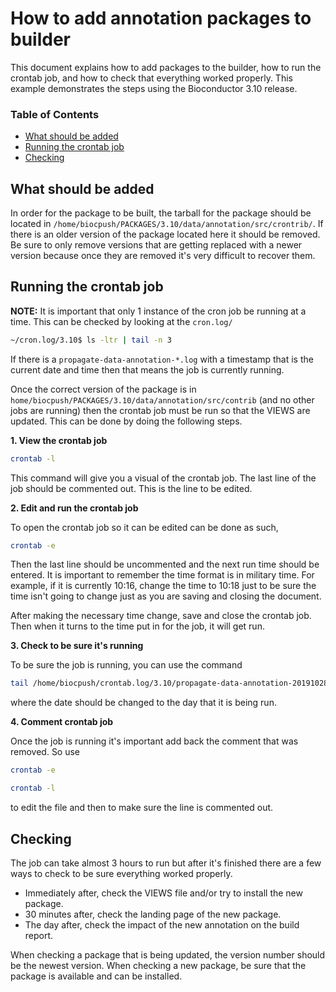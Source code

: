 # How to add annotation packages to builder <a name="top"/>

This document explains how to add packages to the builder, how to run the 
crontab job, and how to check that everything worked properly. This example 
demonstrates the steps using the Bioconductor 3.10 release.

### Table of Contents
+ [What should be added](#added)
+ [Running the crontab job](#crontab)
+ [Checking](#checking)

## What should be added <a name="added"/>

In order for the package to be built, the tarball for the package should be 
located in `/home/biocpush/PACKAGES/3.10/data/annotation/src/crontrib/`. If 
there is an older version of the package located here it should be removed. Be 
sure to only remove versions that are getting replaced with a newer version 
because once they are removed it's very difficult to recover them.

## Running the crontab job <a name="crontab"/>

**NOTE:** It is important that only 1 instance of the cron job be running at a 
time. This can be checked by looking at the `cron.log/`

```sh
~/cron.log/3.10$ ls -ltr | tail -n 3
```

If there is a `propagate-data-annotation-*.log` with a timestamp that is the 
current date and time then that means the job is currently running. 

Once the correct version of the package is in 
`home/biocpush/PACKAGES/3.10/data/annotation/src/contrib` (and no other jobs 
are running) then the crontab job must be run so that the VIEWS are updated. 
This can be done by doing the following steps.

**1. View the crontab job**

```sh
crontab -l
```

This command will give you a visual of the crontab job. The last line of the job 
should be commented out. This is the line to be edited.

**2. Edit and run the crontab job**

To open the crontab job so it can be edited can be done as such,

```sh
crontab -e
```

Then the last line should be uncommented and the next run time should be entered. 
It is important to remember the time format is in military time. For example, 
if it is currently 10:16, change the time to 10:18 just to be sure the time 
isn't going to change just as you are saving and closing the document.

After making the necessary time change, save and close the crontab job. Then 
when it turns to the time put in for the job, it will get run. 

**3. Check to be sure it's running**

To be sure the job is running, you can use the command

```sh
tail /home/biocpush/crontab.log/3.10/propagate-data-annotation-20191028.log
```

where the date should be changed to the day that it is being run. 

**4. Comment crontab job**

Once the job is running it's important add back the comment that was removed. 
So use 

```sh
crontab -e

crontab -l
```

to edit the file and then to make sure the line is commented out.

## Checking <a name="checking"/> 

The job can take almost 3 hours to run but after it's finished there are a few 
ways to check to be sure everything worked properly.

* Immediately after, check the VIEWS file and/or try to install the new package.
* 30 minutes after, check the landing page of the new package.
* The day after, check the impact of the new annotation on the build report.

When checking a package that is being updated, the version number should be the 
newest version. When checking a new package, be sure that the package is 
available and can be installed.
